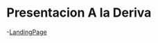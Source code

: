 # Presentacion A la Deriva 


-[LandingPage](https://Patrimonio-a-la-Deriva.github.io/derivatest/Aladeriva)

